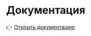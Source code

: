 # Документация

👉 [Открыть документацию](https://github.com/burguty/storage_model/blob/adb5dde736ba93c25063077c19819d48c7769272/%D0%9F%D1%80%D0%B0%D0%BA%D1%82%D0%B8%D0%BA%D1%83%D0%BC_%D0%9E%D0%BF%D1%82%D0%BE%D0%B2%D1%8B%D0%B8%CC%86_%D1%81%D0%BA%D0%BB%D0%B0%D0%B4.pdf)
